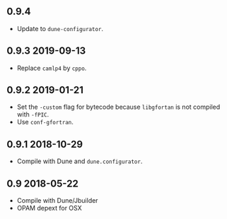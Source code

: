 0.9.4
-----

- Update to `dune-configurator`.

0.9.3 2019-09-13
----------------

- Replace `camlp4` by `cppo`.

0.9.2 2019-01-21
----------------

- Set the `-custom` flag for bytecode because `libgfortan` is not
  compiled with `-fPIC`.
- Use `conf-gfortran`.

0.9.1 2018-10-29
----------------

- Compile with Dune and `dune.configurator`.

0.9 2018-05-22
--------------

- Compile with Dune/Jbuilder
- OPAM depext for OSX
